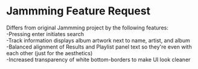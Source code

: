 # Jammming Feature Request
Differs from original Jammming project by the following features:  
-Pressing enter initiates search  
-Track information displays album artwork next to name, artist, and album  
-Balanced alignment of Results and Playlist panel text so they're even with each other (just for the aesthetics)  
-Increased transparency of white bottom-borders to make UI look cleaner  
